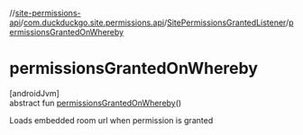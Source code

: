 //[site-permissions-api](../../../index.md)/[com.duckduckgo.site.permissions.api](../index.md)/[SitePermissionsGrantedListener](index.md)/[permissionsGrantedOnWhereby](permissions-granted-on-whereby.md)

# permissionsGrantedOnWhereby

[androidJvm]\
abstract fun [permissionsGrantedOnWhereby](permissions-granted-on-whereby.md)()

Loads embedded room url when permission is granted
